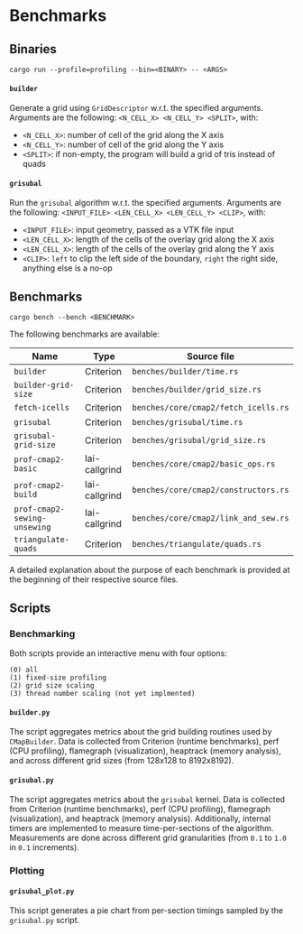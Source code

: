 # Benchmarks

## Binaries

```shell
cargo run --profile=profiling --bin=<BINARY> -- <ARGS>
```

#### `builder`

Generate a grid using `GridDescriptor` w.r.t. the specified arguments.
Arguments are the following: `<N_CELL_X> <N_CELL_Y> <SPLIT>`, with:

- `<N_CELL_X>`: number of cell of the grid along the X axis
- `<N_CELL_Y>`: number of cell of the grid along the Y axis
- `<SPLIT>`: if non-empty, the program will build a grid of
  tris instead of quads


#### `grisubal`

Run the `grisubal` algorithm w.r.t. the specified arguments. Arguments are the following:
`<INPUT_FILE> <LEN_CELL_X> <LEN_CELL_Y> <CLIP>`, with:

- `<INPUT_FILE>`: input geometry, passed as a VTK file input
- `<LEN_CELL_X>`: length of the cells of the overlay grid along the X axis
- `<LEN_CELL_X>`: length of the cells of the overlay grid along the Y axis
- `<CLIP>`: `left` to clip the left side of the boundary, `right` the right
  side, anything else is a no-op


## Benchmarks

```shell
cargo bench --bench <BENCHMARK>
```

The following benchmarks are available:

| Name                         | Type          | Source file                          |
|------------------------------|---------------|--------------------------------------|
| `builder`                    | Criterion     | `benches/builder/time.rs`            |
| `builder-grid-size`          | Criterion     | `benches/builder∕grid_size.rs`       |
| `fetch-icells`               | Criterion     | `benches/core/cmap2/fetch_icells.rs` |
| `grisubal`                   | Criterion     | `benches/grisubal/time.rs`           |
| `grisubal-grid-size`         | Criterion     | `benches/grisubal/grid_size.rs`      |
| `prof-cmap2-basic`           | Iai-callgrind | `benches/core/cmap2/basic_ops.rs`    |
| `prof-cmap2-build`           | Iai-callgrind | `benches/core/cmap2/constructors.rs` |
| `prof-cmap2-sewing-unsewing` | Iai-callgrind | `benches/core/cmap2/link_and_sew.rs` |
| `triangulate-quads`          | Criterion     | `benches/triangulate/quads.rs`       |

A detailed explanation about the purpose of each benchmark is provided at the beginning of their respective source
files.


## Scripts

### Benchmarking

Both scripts provide an interactive menu with four options:

```
(0) all
(1) fixed-size profiling
(2) grid size scaling
(3) thread number scaling (not yet implmented)
```

#### `builder.py`

The script aggregates metrics about the grid building routines used by `CMapBuilder`. Data is collected from Criterion
(runtime benchmarks), perf (CPU profiling), flamegraph (visualization), heaptrack (memory analysis), and across
different grid sizes (from 128x128 to 8192x8192).

#### `grisubal.py`

The script aggregates metrics about the `grisubal` kernel. Data is collected from Criterion (runtime benchmarks),
perf (CPU profiling), flamegraph (visualization), and heaptrack (memory analysis). Additionally, internal timers
are implemented to measure time-per-sections of the algorithm. Measurements are done across different grid
granularities (from `0.1` to `1.0` in `0.1` increments).

### Plotting

#### `grisubal_plot.py`

This script generates a pie chart from per-section timings sampled by the `grisubal.py` script.

